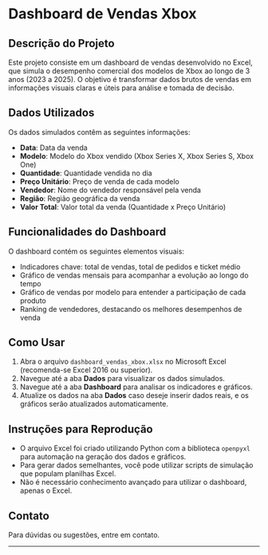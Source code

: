 # Dashboard de Vendas Xbox

## Descrição do Projeto

Este projeto consiste em um dashboard de vendas desenvolvido no Excel, que simula o desempenho comercial dos modelos de Xbox ao longo de 3 anos (2023 a 2025). O objetivo é transformar dados brutos de vendas em informações visuais claras e úteis para análise e tomada de decisão.

## Dados Utilizados

Os dados simulados contêm as seguintes informações:

- **Data**: Data da venda
- **Modelo**: Modelo do Xbox vendido (Xbox Series X, Xbox Series S, Xbox One)
- **Quantidade**: Quantidade vendida no dia
- **Preço Unitário**: Preço de venda de cada modelo
- **Vendedor**: Nome do vendedor responsável pela venda
- **Região**: Região geográfica da venda
- **Valor Total**: Valor total da venda (Quantidade x Preço Unitário)

## Funcionalidades do Dashboard

O dashboard contém os seguintes elementos visuais:

- Indicadores chave: total de vendas, total de pedidos e ticket médio
- Gráfico de vendas mensais para acompanhar a evolução ao longo do tempo
- Gráfico de vendas por modelo para entender a participação de cada produto
- Ranking de vendedores, destacando os melhores desempenhos de venda

## Como Usar

1. Abra o arquivo `dashboard_vendas_xbox.xlsx` no Microsoft Excel (recomenda-se Excel 2016 ou superior).
2. Navegue até a aba **Dados** para visualizar os dados simulados.
3. Navegue até a aba **Dashboard** para analisar os indicadores e gráficos.
4. Atualize os dados na aba **Dados** caso deseje inserir dados reais, e os gráficos serão atualizados automaticamente.

## Instruções para Reprodução

- O arquivo Excel foi criado utilizando Python com a biblioteca `openpyxl` para automação na geração dos dados e gráficos.
- Para gerar dados semelhantes, você pode utilizar scripts de simulação que populam planilhas Excel.
- Não é necessário conhecimento avançado para utilizar o dashboard, apenas o Excel.

## Contato

Para dúvidas ou sugestões, entre em contato.

---
